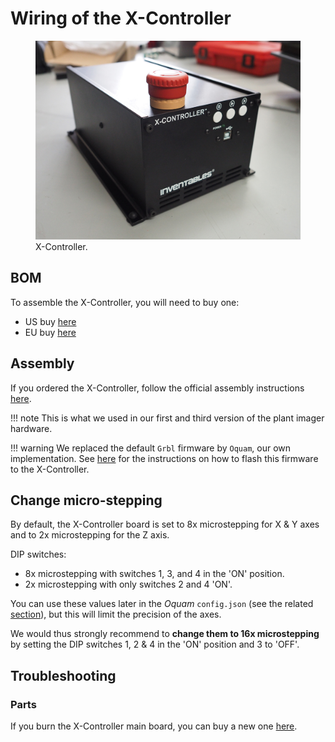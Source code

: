 # Wiring of the X-Controller

<figure>
<img src="../../../assets/images/x_controller.jpg" style="max-height:350px" />
  <figcaption>X-Controller.</figcaption>
</figure>

## BOM

To assemble the X-Controller, you will need to buy one:

* US buy [here](https://www.inventables.com/technologies/x-carve/choose)
* EU buy [here](https://robosavvy.co.uk/inventables-xcarve-1000mm-in-stock.html)


## Assembly

If you ordered the X-Controller, follow the official assembly instructions [here](https://inventables.gitbook.io/x-carve-assembly/x-controller).

!!! note
    This is what we used in our first and third version of the plant imager hardware.

!!! warning
    We replaced the default `Grbl` firmware by `Oquam`, our own implementation. See [here](flashing_oquam.md) for the instructions on how to flash this firmware to the X-Controller.


## Change micro-stepping
By default, the X-Controller board is set to 8x microstepping for X & Y axes and to 2x microstepping for the Z axis.

DIP switches:
- 8x microstepping with switches 1, 3, and 4 in the 'ON' position.
- 2x microstepping with only switches 2 and 4 'ON'.

You can use these values later in the _Oquam_ `config.json` (see the related [section](registry_setup.md#configure-the-plant-imager-controller)), but this will limit the precision of the axes.

We would thus strongly recommend to **change them to 16x microstepping** by setting the DIP switches 1, 2 & 4 in the 'ON' position and 3 to 'OFF'.


## Troubleshooting

### Parts

If you burn the X-Controller main board, you can buy a new one [here](https://www.inventables.com/technologies/x-controller-main-board).